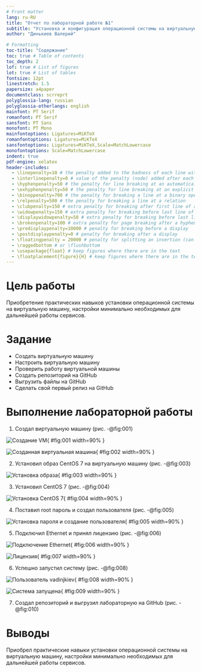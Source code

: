 ```yaml
---
# Front matter
lang: ru-RU
title: "Отчет по лабораторной работе №1"
subtitle: "Установка и конфигурация операционной системы на виртуальную машину"
author: "Динькиев Валерий"

# Formatting
toc-title: "Содержание"
toc: true # Table of contents
toc_depth: 2
lof: true # List of figures
lot: true # List of tables
fontsize: 12pt
linestretch: 1.5
papersize: a4paper
documentclass: scrreprt
polyglossia-lang: russian
polyglossia-otherlangs: english
mainfont: PT Serif
romanfont: PT Serif
sansfont: PT Sans
monofont: PT Mono
mainfontoptions: Ligatures=MiKTeX
romanfontoptions: Ligatures=MiKTeX
sansfontoptions: Ligatures=MiKTeX,Scale=MatchLowercase
monofontoptions: Scale=MatchLowercase
indent: true
pdf-engine: xelatex
header-includes:
  - \linepenalty=10 # the penalty added to the badness of each line within a paragraph (no associated penalty node) Increasing the value makes tex try to have fewer lines in the paragraph.
  - \interlinepenalty=0 # value of the penalty (node) added after each line of a paragraph.
  - \hyphenpenalty=50 # the penalty for line breaking at an automatically inserted hyphen
  - \exhyphenpenalty=50 # the penalty for line breaking at an explicit hyphen
  - \binoppenalty=700 # the penalty for breaking a line at a binary operator
  - \relpenalty=500 # the penalty for breaking a line at a relation
  - \clubpenalty=150 # extra penalty for breaking after first line of a paragraph
  - \widowpenalty=150 # extra penalty for breaking before last line of a paragraph
  - \displaywidowpenalty=50 # extra penalty for breaking before last line before a display math
  - \brokenpenalty=100 # extra penalty for page breaking after a hyphenated line
  - \predisplaypenalty=10000 # penalty for breaking before a display
  - \postdisplaypenalty=0 # penalty for breaking after a display
  - \floatingpenalty = 20000 # penalty for splitting an insertion (can only be split footnote in standard LaTeX)
  - \raggedbottom # or \flushbottom
  - \usepackage{float} # keep figures where there are in the text
  - \floatplacement{figure}{H} # keep figures where there are in the text
---
```


# Цель работы

Приобретение практических навыков установки операционной системы на виртуальную машину, настройки минимально необходимых для
дальнейшей работы сервисов.

# Задание

- Создать виртуальную машину
- Настроить виртуальную машину
- Проверить работу виртуальной машины
- Создать репозиторий на GitHub
- Выгрузить файлы на GitHub
- Сделать свой первый релиз на GitHub


# Выполнение лабораторной работы

1. Создал виртуальную машину (рис. -@fig:001)

![Создание VM](image/0.png){ #fig:001 width=90% }

![Созданная виртуальная машина](image/1.png){ #fig:002 width=90% }

2. Установил образ CentOS 7 на виртуальную машину (рис. -@fig:003)

![Установка образа](image/2.png){ #fig:003 width=90% }

3. Установил CentOS 7 (рис. -@fig:004)

![Установка CentOS 7](image/3.png){ #fig:004 width=90% }

4. Поставил root пароль и создал пользователя (рис. -@fig:005)

![Установка пароля и создание пользователя](image/4.png){ #fig:005 width=90% }

5. Подключил Ethernet и принял лицензию (рис. -@fig:006)

![Подключение Ethernet](image/6.png){ #fig:006 width=90% }

![Лицензия](image/7.png){ #fig:007 width=90% }

6. Успешно запустил систему (рис. -@fig:008)

![Пользователь vadinjkiev](image/8.png){ #fig:008 width=90% }

![Система запущена](image/9.png){ #fig:009 width=90% }

7. Создал репозиторий и выгрузил лабораторную на GitHub (рис. -@fig:010)


# Выводы

Приобрел практические навыки установки операционной системы на виртуальную машину, настройки минимально необходимых для
дальнейшей работы сервисов.
